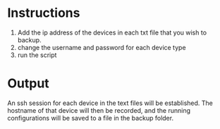 # Instructions
1. Add the ip address of the devices in each txt file that you wish to backup.
2. change the username and password for each device type
3. run the script

# Output
An ssh session for each device in the text files will be established. The hostname of that device will then be recorded, and the running configurations will be saved to a file in the backup folder.
